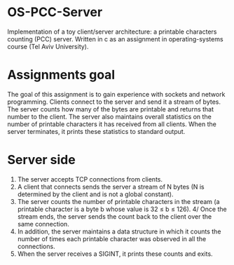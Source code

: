 # OS-PCC-Server

Implementation of a toy client/server architecture: a printable characters counting (PCC) server. Written in c as an assignment in operating-systems course (Tel Aviv University).

# Assignments goal
The goal of this assignment is to gain experience with sockets and network programming.
Clients connect to the server and send it a stream of bytes.
The server counts how many of the bytes are printable and returns that number to the client.
The server also maintains overall statistics on the number of printable characters it has received
from all clients. When the server terminates, it prints these statistics to standard output.

# Server side
1. The server accepts TCP connections from clients.
2. A client that connects sends the server a stream of N bytes (N is determined by the client and is not a global constant).
3. The server counts the number of printable characters in the stream (a printable character is a
  byte b whose value is 32 ≤ b ≤ 126).
4/ Once the stream ends, the server sends the count back to the client over the same connection.
5. In addition, the server maintains a data structure in which it counts the number of times each printable character was observed in all the connections.
6. When the server receives a SIGINT, it prints these counts and exits.
